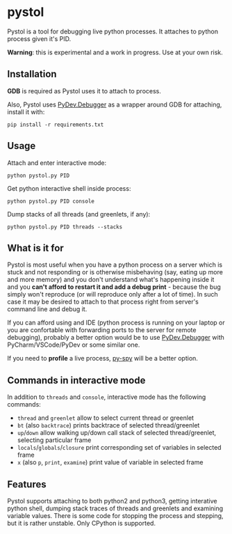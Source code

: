 # pystol

Pystol is a tool for debugging live python processes. It attaches to python process given it's PID.

**Warning**: this is experimental and a work in progress. Use at your own risk.

## Installation

**GDB** is required as Pystol uses it to attach to process.

Also, Pystol uses [PyDev.Debugger](https://github.com/fabioz/PyDev.Debugger) as a wrapper around GDB for attaching, install it with:

```
pip install -r requirements.txt
```

## Usage

Attach and enter interactive mode:

```
python pystol.py PID
```

Get python interactive shell inside process:

```
python pystol.py PID console
```

Dump stacks of all threads (and greenlets, if any):

```
python pystol.py PID threads --stacks
```

## What is it for

Pystol is most useful when you have a python process on a server which is stuck and not responding or is otherwise misbehaving (say, eating up more and more memory) and you don't understand what's happening inside it and you **can't afford to restart it and add a debug print** - because the bug simply won't reproduce (or will reproduce only after a lot of time). In such case it may be desired to attach to that process right from server's command line and debug it.

If you can afford using and IDE (python process is running on your laptop or you are confortable with forwarding ports to the server for remote debugging), probably a better option would be to use [
PyDev.Debugger](https://github.com/fabioz/PyDev.Debugger) with PyCharm/VSCode/PyDev or some similar one.

If you need to **profile** a live process, [py-spy](https://github.com/benfred/py-spy) will be a better option.

## Commands in interactive mode

In addition to `threads` and `console`, interactive mode has the following commands:

* `thread` and `greenlet` allow to select current thread or greenlet
* `bt` (also `backtrace`) prints backtrace of selected thread/greenlet
* `up`/`down` allow walking up/down call stack of selected thread/greenlet, selecting particular frame
* `locals`/`globals`/`closure` print corresponding set of variables in selected frame
* `x` (also `p`, `print`, `examine`) print value of variable in selected frame

## Features

Pystol supports attaching to both python2 and python3, getting interative python shell, dumping stack traces of threads and greenlets and examining variable values. There is some code for stopping the process and stepping, but it is rather unstable.
Only CPython is supported.